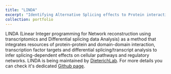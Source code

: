 ```yaml
---
title: "LINDA"
excerpt: "Identifying Alternative Splicing effects to Protein interaction Networks<br/><img src='/images/linda.png'>"
collection: portfolio
---
```


LINDA (Linear Integer programming for Network reconstruction using transcriptomics and Differential splicing data Analysis) as a method that integrates resources of protein-protein and domain-domain interaction, transcription factor targets and differential splicing/transcript analysis to infer splicing-dependent effects on cellular pathways and regulatory networks. LINDA is being maintained by [DieterichLab](https://github.com/dieterich-lab/). For more details you can check it's dedicated [Github page](https://dieterich-lab.github.io/LINDA/).